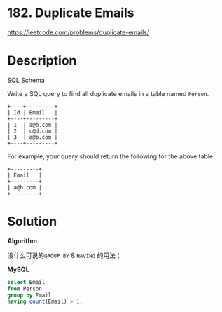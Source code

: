 # 182. Duplicate Emails

https://leetcode.com/problems/duplicate-emails/

# Description

SQL Schema

Write a SQL query to find all duplicate emails in a table named `Person`.

```
+----+---------+
| Id | Email   |
+----+---------+
| 1  | a@b.com |
| 2  | c@d.com |
| 3  | a@b.com |
+----+---------+
```

For example, your query should return the following for the above table:

```
+---------+
| Email   |
+---------+
| a@b.com |
+---------+
```



# Solution

**Algorithm**

没什么可说的`GROUP BY` & `HAVING` 的用法；

**MySQL**

```sql
select Email
from Person
group by Email
having count(Email) > 1;
```


